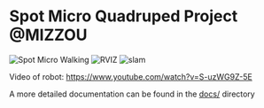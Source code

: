 # Spot Micro Quadruped Project @MIZZOU

![Spot Micro Walking](assets/spot_micro_walking.gif)
![RVIZ](assets/rviz_animation.gif)
![slam](assets/spot_micro_slam.gif)

Video of robot: https://www.youtube.com/watch?v=S-uzWG9Z-5E

A more detailed documentation can be found in the [docs/](docs/) directory
